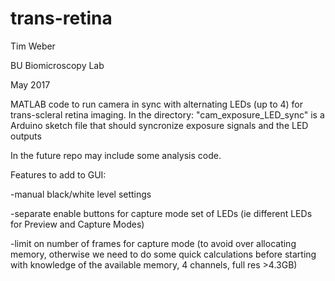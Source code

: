 # trans-retina

Tim Weber

BU Biomicroscopy Lab

May 2017



MATLAB code to run camera in sync with alternating LEDs (up to 4) for trans-scleral retina imaging. 
In the directory: "cam_exposure_LED_sync" is a Arduino sketch file that should syncronize exposure signals and the LED outputs

In the future repo may include some analysis code.



Features to add to GUI:

-manual black/white level settings

-separate enable buttons for capture mode set of LEDs (ie different LEDs for Preview and Capture Modes)

-limit on number of frames for capture mode (to avoid over allocating memory, otherwise we need to do some quick calculations before starting with knowledge of the available memory, 4 channels, full res >4.3GB)
